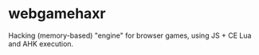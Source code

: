 # webgamehaxr
Hacking (memory-based) "engine" for browser games, using JS + CE Lua and AHK execution.
